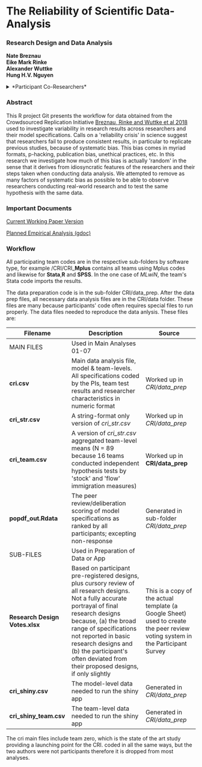 # The Reliability of Scientific Data-Analysis


### Research Design and Data Analysis

**Nate Breznau**
<br>**Eike Mark Rinke**
<br>**Alexander Wuttke**
<br>**Hung H.V. Nguyen**

<details>
<summary>*Participant Co-Researchers*</summary>
Muna Adem, Jule Adriaans, Amalia Alvarez-Benjumea, Henrik Andersen, Daniel Auer, Flavio Azevedo, Oke Bahnsen, Dave Balzer, Paul C. Bauer, Gerrit Bauer, Markus Baumann, Sharon Baute, Verena Benoit, Julian Bernauer, Carl Berning, Anna Berthold, Felix S.Bethke, ThomasBiegert, KatharinaBlinzler, Johannes N. Blumenberg, Licia Bobzien, Andrea Bohman, Thijs Bol, AmieBostic, Zuzanna Brzozowska, Katharina Burgdorf, Kaspar Burger, Kathrin Busch, Juan Carlos-Castillo, Nathan Chan, Pablo Christmann, Roxanne Connelly, Christian Czymara, Elena Damian, Alejandro Ecker, Achim Edelmann, Maureen A.Eger, Simon Ellerbrock, Anna Forke, Andrea Forster, Chris Gaasendam, Konstantin Gavras, Vernon Gayle, Theresa Gessler, Timo Gnambs, Amélie Godefroidt, Alexander Greinert, Max Grömping, Martin Groß, Stefan Gruber, Tobias Gummer, Andreas Hadjar, Jan Paul Heisig, Sebastian Hellmeier, Stefanie Heyne, Magdalena Hirsch, Mikael Hjerm, Oshrat Hochman, Jan H. Höffler, Andreas Hövermann, Sophia Hunger, Christian Hunkler, NoraHuth, Zsofia Ignacz, LauraJacobs, Jannes Jacobsen, Bastian Jaeger, Sebastian Jungkunz, Nils Jungmann, Mathias Kauff, ManuelKleinert, Julia Klinger, Jan-Philipp Kolb, Marta Kołczyńska, John Kuk, Katharina Kunißen, Dafina Kurti, Philipp Lersch, Lea-Maria Löbel, Philipp Lutscher, Matthias Mader, Joan Madia, Natalia Malancu, Luis Maldonado, Helge Marahrens, Nicole Martin, Paul Martinez, Jochen Mayerl, Oscar J. Mayorga, Patricia McManus, Kyle McWagner, Cecil Meeusen, Daniel Meierrieks, Jonathan Mellon, Friedolin Merhout, Samuel Merk, Daniel Meyer, Jonathan Mijs, Cristobal Moya, Marcel Neunhoeffer, Daniel Nüst, Olav Nygård, Fabian Ochsenfeld, Gunnar Otte, Anna Pechenkina, Christopher Prosser, Louis Raes, Kevin Ralston, Miguel Ramos, Frank Reichert, Leticia Rettore Micheli, Arne Roets, Jonathan Rogers, Guido Ropers, Robin Samuel, Gregor Sand, Constanza Sanhueza Petrarca, Ariela Schachter, Merlin Schaeffer, David Schieferdecker, Elmar Schlueter, Katja Schmidt, Regine Schmidt, Alexander Schmidt-Catran, Claudia Schmiedeberg, Jürgen Schneider, Martijn Schoonvelde, Julia Schulte-Cloos, Sandy Schumann, Reinhard Schunck, Jürgen Schupp, Julian Seuring, Henning Silber, Willem Sleegers, Nico Sonntag, Alexander Staudt, Nadia Steiber, Nils Steiner, Sebastian Sternberg, Dieter Stiers, Dragana Stojmenovska, Nora Storz, Erich Striessnig, Anne-Kathrin Stroppe, Janna Teltemann, Andrey Tibajev, Brian Tung, Giacomo Vagni, Jasper Van Assche, Metavan der Linden, Jolanda van der Noll, Arno Van Hootegem, Stefan Vogtenhuber, Bogdan Voicu, Fieke Wagemans, Nadja Wehl, Hannah Werner, Brenton Wiernik, Fabian Winter, Christof Wolf, Nan Zhang, Conrad Ziller, Björn Zakula, Stefan Zins and Tomasz Żółtak
</details>


### Abstract

This R project Git presents the workflow for data obtained from the Crowdsourced Replication Initiative [Breznau, Rinke and Wuttke et al 2018](https://osf.io/preprints/socarxiv/6j9qb/) used to investigate variability in research results across researchers and their model specifications. Calls on a 'reliability crisis' in science suggest that researchers fail to produce consistent results, in particular to replicate previous studies, because of systematic bias. This bias comes in myriad formats, p-hacking, publication bias, unethical practices, etc. In this research we investigate how much of this bias is actually 'random' in the sense that it derives from idiosyncratic features of the researchers and their steps taken when conducting data analysis. We attempted to remove as many factors of systematic bias as possible to be able to observe researchers conducting real-world research and to test the same hypothesis with the same data. 

### Important Documents

[Current Working Paper Version](https://docs.google.com/document/d/1Mlf8QANbUKt9zLxhXnp0ODt57-551YmmQatmENXEK88/edit#heading=h.4jbwvgc9efg)

[Planned Empirical Analysis (gdoc)](https://docs.google.com/document/d/143S8WYJ0yP_8wWHU7BaFdwVs30COZEvCAx0bzAkKlIc/edit#heading=h.1524t8a4a16i)

### Workflow

All participating team codes are in the respective sub-folders by software type, for example /CRI/CRI_**Mplus** contains all teams using Mplus codes and likewise for **Stata**,**R** and **SPSS**. In the one case of *MLwiN*, the team's Stata code imports the results. 

The data preparation code is in the sub-folder CRI/data_prep. After the data prep files, all necessary data analysis files are in the CRI/data folder. These files are many because participants' code often requires special files to run properly. The data files needed to reproduce the data anlysis. These files are:

| Filename | Description | Source |
| ---| -------|---|
| MAIN FILES | Used in Main Analyses 01-07 | |
| **cri.csv** | Main data analysis file, model & team-levels. All specifications coded by the PIs, team test results and researcher characteristics in numeric format | Worked up in *CRI/data_prep* |
| **cri_str.csv** | A string-format only version of *cri_str.csv* | Worked up in *CRI/data_prep* |
| **cri_team.csv** | A version of *cri_str.csv* aggregated team-level means (N = 89 because 16 teams conducted independent hypothesis tests by 'stock' and 'flow' immigration measures) | Worked up in **CRI/data_prep** |
| **popdf_out.Rdata** |The peer review/deliberation scoring of model specifications as ranked by all participants; excepting non-response|Generated in sub-folder *CRI/data_prep* | Participant survey and Kialo deliberation |
| SUB-FILES | Used in Preparation of Data or App| |
| **Research Design Votes.xlsx** | Based on participant pre-registered designs, plus cursory review of all research designs. Not a fully accurate portrayal of final research designs because, (a) the broad range of specifications not reported in basic research designs and (b) the participant's often deviated from their proposed designs, if only slightly | This is a copy of the actual template (a Google Sheet) used to create the peer review voting system in the Participant Survey | 
| **cri_shiny.csv**| The model-level data needed to run the shiny app | Generated in *CRI/data_prep* |
| **cri_shiny_team.csv**| The team-level data needed to run the shiny app | Generated in *CRI/data_prep* |

The cri main files include team zero, which is the state of the art study providing a launching point for the CRI. coded in all the same ways, but the two authors were not participants therefore it is dropped from most analyses.


